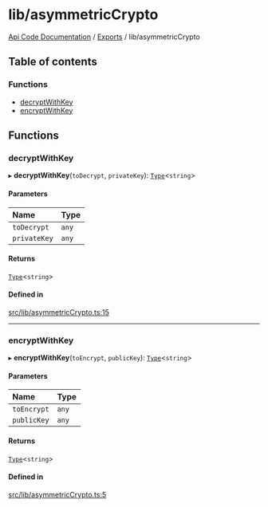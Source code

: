 # lib/asymmetricCrypto
 
[Api Code Documentation](../README.md) / [Exports](../modules.md) / lib/asymmetricCrypto

## Table of contents

### Functions

- [decryptWithKey](lib_asymmetricCrypto.md#decryptwithkey)
- [encryptWithKey](lib_asymmetricCrypto.md#encryptwithkey)

## Functions

### decryptWithKey

▸ **decryptWithKey**(`toDecrypt`, `privateKey`): [`Type`](result.md#type)<`string`\>

#### Parameters

| Name | Type |
| :------ | :------ |
| `toDecrypt` | `any` |
| `privateKey` | `any` |

#### Returns

[`Type`](result.md#type)<`string`\>

#### Defined in

[src/lib/asymmetricCrypto.ts:15](https://github.com/openkfw/TruBudget/blob/b9aaff0/api/src/lib/asymmetricCrypto.ts#L15)

___

### encryptWithKey

▸ **encryptWithKey**(`toEncrypt`, `publicKey`): [`Type`](result.md#type)<`string`\>

#### Parameters

| Name | Type |
| :------ | :------ |
| `toEncrypt` | `any` |
| `publicKey` | `any` |

#### Returns

[`Type`](result.md#type)<`string`\>

#### Defined in

[src/lib/asymmetricCrypto.ts:5](https://github.com/openkfw/TruBudget/blob/b9aaff0/api/src/lib/asymmetricCrypto.ts#L5)
